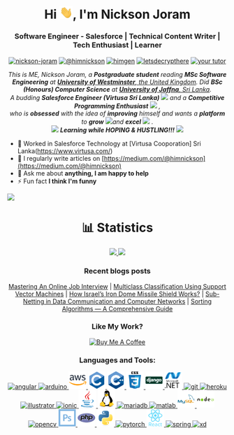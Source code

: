 <h1 align="center">Hi <img src="https://raw.githubusercontent.com/ABSphreak/ABSphreak/master/gifs/Hi.gif" width="30px">, I'm Nickson Joram</h1>
<h3 align="center">Software Engineer - Salesforce | Technical Content Writer | Tech Enthusiast | Learner</h3>
<p align="center">
<a href="https://www.linkedin.com/in/nickson-joram/" target="blank"><img align="center" src="https://cdn.jsdelivr.net/npm/simple-icons@3.0.1/icons/linkedin.svg" alt="nickson-joram" height="30" width="40" /></a>
<a href="https://himnickson.medium.com/" target="blank"><img align="center" src="https://cdn.jsdelivr.net/npm/simple-icons@3.0.1/icons/medium.svg" alt="@himnickson" height="30" width="40" /></a>
<a href="https://twitter.com/himgen/" target="blank"><img align="center" src="https://cdn.jsdelivr.net/npm/simple-icons@3.0.1/icons/twitter.svg" alt="himgen" height="30" width="40" /></a>
<a href="https://letsdecrypthere.blogspot.com/" target="blank"><img align="center" src="https://cdn.jsdelivr.net/npm/simple-icons@3.0.1/icons/blogger.svg" alt="letsdecrypthere" height="30" width="40" /></a>
<a href="https://www.youtube.com/c/your tutor/" target="blank"><img align="center" src="https://cdn.jsdelivr.net/npm/simple-icons@3.0.1/icons/youtube.svg" alt="your tutor" height="30" width="40" /></a>
</p>
</p>

<p align="center">
  <em>
    This is ME, Nickson Joram, a <b>Postgraduate student</b> reading <b>MSc Software Engineering</b> at <a href="https://www.westminster.ac.uk/"> <b>University of Westminster</b>, the United Kingdom</a>. Did <b>BSc (Honours) Computer Science</b> at <a href="http://www.jfn.ac.lk/"> <b>University of Jaffna</b>, Sri Lanka</a>. <br>
    A budding <b>Salesforce Engineer (Virtusa Sri Lanka)</b> <img src="https://github.com/TheDudeThatCode/TheDudeThatCode/blob/master/Assets/Developer.gif" width="30px"> and a <b>Competitive Programming Enthusiast</b>&nbsp;<img src="https://github.com/TheDudeThatCode/TheDudeThatCode/blob/master/Assets/Designer.gif" width="36px">&nbsp,<br>who is <b>obsessed</b>
    with the idea of <b>improving</b> himself and wants a <b>platform</b> to 
    <b>grow</b> <img src="https://github.com/TheDudeThatCode/TheDudeThatCode/blob/master/Assets/Rocket.gif" width="18px">and 
    <b>excel</b> <img src="https://github.com/TheDudeThatCode/TheDudeThatCode/blob/master/Assets/Medal.gif" width="20px">&nbsp.
  </em> 
  <br>
  <img src="https://media.giphy.com/media/VgCDAzcKvsR6OM0uWg/giphy.gif" width="50" /> <b><i>Learning while HOPING & HUSTLING!!!</i></b> <img src="https://media.giphy.com/media/7j2hfyeVcDtf2/giphy.gif" width="50" />
</p>

- 🔭 Worked in Salesforce Technology at [Virtusa Cooporation] Sri Lanka(https://www.virtusa.com/)
- 📝 I regularly write articles on [https://medium.com/@himnickson](https://medium.com/@himnickson)
- 💬 Ask me about **anything, I am happy to help**
- ⚡ Fun fact **I think I'm funny**


![](https://shields-io-visitor-counter.herokuapp.com/badge?page=raklaptudirm.raklaptudirm&&label=Profile%20Visitors&style=for-the-badge&color=0088cc)

<h1 align="center"> 📊 Statistics </h1>

<p align="center">
  <a href="https://github.com/iamnickson/github-readme-stats">
    <img src="https://github-readme-stats.vercel.app/api?username=iamnickson&show_icons=true&bg_color=0d1117&text_color=FFF&border_color=444" height="165">
  </a>
  <a href="https://github.com/iamnickson/github-readme-stats">
    <img src="https://github-readme-stats.vercel.app/api/top-langs/?username=iamnickson&layout=compact&bg_color=0d1117&text_color=FFF&border_color=444"  height="165">
  </a>
  <br>
  <!--<a href="https://github.com/iamnickson/github-readme-stats">
    <img src="https://github-readme-stats.vercel.app/api/wakatime?username=iamnickson&bg_color=0d1117&text_color=FFF&border_color=444">
  </a>-->
</p>

<h3 align="center">Recent blogs posts</h3>

<p align="center"> <a href="https://himnickson.medium.com/mastering-an-online-job-interview-a39b4060abb9">Mastering An Online Job Interview</a> | <a href="https://medium.com/nerd-for-tech/multiclass-classification-using-support-vector-machines-d8509aa485b2">Multiclass Classification Using Support Vector Machines</a> | <a href="https://himnickson.medium.com/how-israels-iron-dome-missile-shield-works-521e9dd8a35d">How Israel’s Iron Dome Missile Shield Works?</a> | <a href="https://medium.com/nerd-for-tech/sub-netting-in-data-communication-and-computer-networks-e1acf2627c1a">Sub-Netting in Data Communication and Computer Networks</a> | <a href="https://medium.com/analytics-vidhya/sorting-algorithms-a-comprehensive-guide-fe5a2470f2e0">Sorting Algorithms — A Comprehensive Guide</a>

</p>

<!--[Mastering An Online Job Interview](https://himnickson.medium.com/mastering-an-online-job-interview-a39b4060abb9) | [Multiclass Classification Using Support Vector Machines](https://medium.com/nerd-for-tech/multiclass-classification-using-support-vector-machines-d8509aa485b2) | [How Israel’s Iron Dome Missile Shield Works?](https://himnickson.medium.com/how-israels-iron-dome-missile-shield-works-521e9dd8a35d) | [Sub-Netting in Data Communication and Computer Networks](https://medium.com/nerd-for-tech/sub-netting-in-data-communication-and-computer-networks-e1acf2627c1a) | [Sorting Algorithms — A Comprehensive Guide](https://medium.com/analytics-vidhya/sorting-algorithms-a-comprehensive-guide-fe5a2470f2e0)-->


<h3 align="center">Like My Work?</h3>
<p align="center">
<a href="https://www.buymeacoffee.com/iamnickson" target="_blank"><img src="https://cdn.buymeacoffee.com/buttons/v2/default-yellow.png" alt="Buy Me A Coffee" height="60px" width="217px" ></a>
</p>
 
<h3 align="center">Languages and Tools:</h3>
<p align="center"> <a href="https://angular.io" target="_blank"> <img src="https://angular.io/assets/images/logos/angular/angular.svg" alt="angular" width="40" height="40"/> </a> <a href="https://www.arduino.cc/" target="_blank"> <img src="https://cdn.worldvectorlogo.com/logos/arduino-1.svg" alt="arduino" width="40" height="40"/> </a> <a href="https://aws.amazon.com" target="_blank"> <img src="https://raw.githubusercontent.com/devicons/devicon/master/icons/amazonwebservices/amazonwebservices-original-wordmark.svg" alt="aws" width="40" height="40"/> </a> <a href="https://www.cprogramming.com/" target="_blank"> <img src="https://raw.githubusercontent.com/devicons/devicon/master/icons/c/c-original.svg" alt="c" width="40" height="40"/> </a> <a href="https://www.w3schools.com/cpp/" target="_blank"> <img src="https://raw.githubusercontent.com/devicons/devicon/master/icons/cplusplus/cplusplus-original.svg" alt="cplusplus" width="40" height="40"/> </a> <a href="https://www.w3schools.com/css/" target="_blank"> <img src="https://raw.githubusercontent.com/devicons/devicon/master/icons/css3/css3-original-wordmark.svg" alt="css3" width="40" height="40"/> </a> <a href="https://www.djangoproject.com/" target="_blank"> <img src="https://raw.githubusercontent.com/devicons/devicon/master/icons/django/django-original.svg" alt="django" width="40" height="40"/> </a> <a href="https://dotnet.microsoft.com/" target="_blank"> <img src="https://raw.githubusercontent.com/devicons/devicon/master/icons/dot-net/dot-net-original-wordmark.svg" alt="dotnet" width="40" height="40"/> </a> <a href="https://git-scm.com/" target="_blank"> <img src="https://www.vectorlogo.zone/logos/git-scm/git-scm-icon.svg" alt="git" width="40" height="40"/> </a> <a href="https://heroku.com" target="_blank"> <img src="https://www.vectorlogo.zone/logos/heroku/heroku-icon.svg" alt="heroku" width="40" height="40"/> </a> <a href="https://www.adobe.com/in/products/illustrator.html" target="_blank"> <img src="https://www.vectorlogo.zone/logos/adobe_illustrator/adobe_illustrator-icon.svg" alt="illustrator" width="40" height="40"/> </a> <a href="https://ionicframework.com" target="_blank"> <img src="https://upload.wikimedia.org/wikipedia/commons/d/d1/Ionic_Logo.svg" alt="ionic" width="40" height="40"/> </a> <a href="https://www.java.com" target="_blank"> <img src="https://raw.githubusercontent.com/devicons/devicon/master/icons/java/java-original.svg" alt="java" width="40" height="40"/> </a> <a href="https://www.linux.org/" target="_blank"> <img src="https://raw.githubusercontent.com/devicons/devicon/master/icons/linux/linux-original.svg" alt="linux" width="40" height="40"/> </a> <a href="https://mariadb.org/" target="_blank"> <img src="https://www.vectorlogo.zone/logos/mariadb/mariadb-icon.svg" alt="mariadb" width="40" height="40"/> </a> <a href="https://www.mathworks.com/" target="_blank"> <img src="https://upload.wikimedia.org/wikipedia/commons/2/21/Matlab_Logo.png" alt="matlab" width="40" height="40"/> </a> <a href="https://www.mysql.com/" target="_blank"> <img src="https://raw.githubusercontent.com/devicons/devicon/master/icons/mysql/mysql-original-wordmark.svg" alt="mysql" width="40" height="40"/> </a> <a href="https://nodejs.org" target="_blank"> <img src="https://raw.githubusercontent.com/devicons/devicon/master/icons/nodejs/nodejs-original-wordmark.svg" alt="nodejs" width="40" height="40"/> </a> <a href="https://opencv.org/" target="_blank"> <img src="https://www.vectorlogo.zone/logos/opencv/opencv-icon.svg" alt="opencv" width="40" height="40"/> </a> <a href="https://www.photoshop.com/en" target="_blank"> <img src="https://raw.githubusercontent.com/devicons/devicon/master/icons/photoshop/photoshop-line.svg" alt="photoshop" width="40" height="40"/> </a> <a href="https://www.php.net" target="_blank"> <img src="https://raw.githubusercontent.com/devicons/devicon/master/icons/php/php-original.svg" alt="php" width="40" height="40"/> </a> <a href="https://www.python.org" target="_blank"> <img src="https://raw.githubusercontent.com/devicons/devicon/master/icons/python/python-original.svg" alt="python" width="40" height="40"/> </a> <a href="https://pytorch.org/" target="_blank"> <img src="https://www.vectorlogo.zone/logos/pytorch/pytorch-icon.svg" alt="pytorch" width="40" height="40"/> </a> <a href="https://reactjs.org/" target="_blank"> <img src="https://raw.githubusercontent.com/devicons/devicon/master/icons/react/react-original-wordmark.svg" alt="react" width="40" height="40"/> </a> <a href="https://spring.io/" target="_blank"> <img src="https://www.vectorlogo.zone/logos/springio/springio-icon.svg" alt="spring" width="40" height="40"/> </a> <a href="https://www.adobe.com/products/xd.html" target="_blank"> <img src="https://cdn.worldvectorlogo.com/logos/adobe-xd.svg" alt="xd" width="40" height="40"/> </a> </p>
